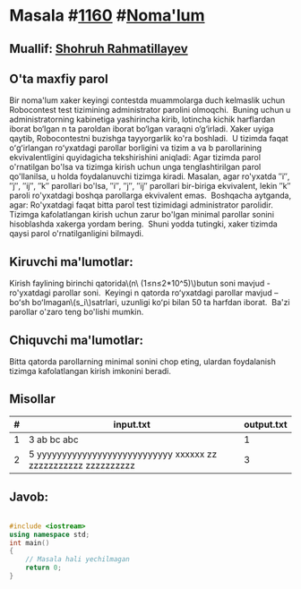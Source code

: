 
<h1>Masala #<a href="https://robocontest.uz/tasks/1160">1160</a> #<a href="https://robocontest.uz/tasks?category=1">Noma'lum</a></h1>
<h2> Muallif: <a href="https://robocontest.uz/profile/rshohruh">Shohruh Rahmatillayev</a></h2>
<h2>O'ta maxfiy parol</h2>
<p>Bir noma'lum xaker keyingi contestda muammolarga duch kelmaslik uchun Robocontest test tizimining administrator parolini olmoqchi.  Buning uchun u administratorning kabinetiga yashirincha kirib, lotincha kichik harflardan iborat bo‘lgan n ta paroldan iborat bo‘lgan varaqni o‘g‘irladi.
Xaker uyiga qaytib, Robocontestni buzishga tayyorgarlik ko'ra boshladi.  U tizimda faqat oʻgʻirlangan roʻyxatdagi parollar borligini va tizim a va b parollarining ekvivalentligini quyidagicha tekshirishini aniqladi:
Agar tizimda parol o'rnatilgan bo'lsa va tizimga kirish uchun unga tenglashtirilgan parol qo'llanilsa, u holda foydalanuvchi tizimga kiradi.
Masalan, agar ro'yxatda ″i″, ″j″, ″ij″, ″k″ parollari bo'lsa, ″i″, ″j″, ″ij″ parollari bir-biriga ekvivalent, lekin ″k″ paroli ro'yxatdagi boshqa parollarga ekvivalent emas.  Boshqacha aytganda, agar:
Ro'yxatdagi faqat bitta parol test tizimidagi administrator parolidir.  Tizimga kafolatlangan kirish uchun zarur bo'lgan minimal parollar sonini hisoblashda xakerga yordam bering.  Shuni yodda tutingki, xaker tizimda qaysi parol o'rnatilganligini bilmaydi.</p>
<h2>Kiruvchi ma'lumotlar:</h2>
<p>Kirish faylining birinchi qatorida\(n\ (1≤n≤2*10^5)\)butun soni mavjud - ro'yxatdagi parollar soni.  Keyingi n qatorda roʻyxatdagi parollar mavjud – boʻsh boʻlmagan\(s_i\)satrlari, uzunligi koʻpi bilan 50 ta harfdan iborat.  Ba'zi parollar o'zaro teng bo'lishi mumkin.</p>
<h2>Chiquvchi ma'lumotlar:</h2>
<p>Bitta qatorda parollarning minimal sonini chop eting, ulardan foydalanish tizimga kafolatlangan kirish imkonini beradi.</p>
<h2>Misollar</h2>
<table>
    <thead>
        <tr>
            <th>#</th>
            <th>input.txt</th>
            <th>output.txt</th>
        </tr>
    </thead>
    <tbody>
            <tr>
                <td>1</td>
                <td>3
ab
bc
abc</td>
                <td>1</td>
            </tr>
            <tr>
                <td>2</td>
                <td>5
yyyyyyyyyyyyyyyyyyyyyyyyyyy
xxxxxx
zz
zzzzzzzzzzz
zzzzzzzzzz</td>
                <td>3</td>
            </tr>
    </tbody>
    </table>
    
<h2>Javob:</h2>

######
```cpp
#include <iostream>
using namespace std;
int main()
{
    // Masala hali yechilmagan
    return 0;
}
```

